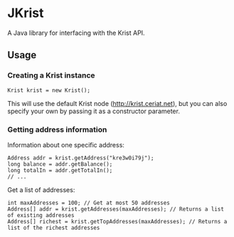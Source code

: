 # JKrist
A Java library for interfacing with the Krist API.

## Usage
### Creating a Krist instance

```
Krist krist = new Krist();
```

This will use the default Krist node (http://krist.ceriat.net), but you can also specify your own by passing it as a constructor parameter.

### Getting address information
Information about one specific address:
```
Address addr = krist.getAddress("kre3w0i79j");
long balance = addr.getBalance();
long totalIn = addr.getTotalIn();
// ...
```

Get a list of addresses:
```
int maxAddresses = 100; // Get at most 50 addresses
Address[] addr = krist.getAddresses(maxAddresses); // Returns a list of existing addresses
Address[] richest = krist.getTopAddresses(maxAddresses); // Returns a list of the richest addresses
```
